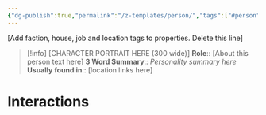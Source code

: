 ```yaml
---
{"dg-publish":true,"permalink":"/z-templates/person/","tags":["#person"]}
---
```


[Add faction, house, job and location tags to properties. Delete this line]
>[!info] 
>[CHARACTER PORTRAIT HERE (300 wide)]
>**Role**:: [About this person text here]
>**3 Word Summary**:: *Personality summary here*
>**Usually found in**:: [location links here]

# Interactions

